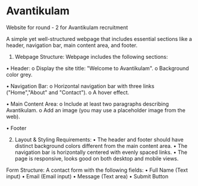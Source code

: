 # Avantikulam

Website for round - 2 for Avantikulam recruitment

A simple yet well-structured webpage that includes essential sections like a header, navigation bar, main content area, and footer.

1. Webpage Structure:
Webpage includes the following sections:

• Header:
o Display the site title: "Welcome to Avantikulam".
o Background color grey.

• Navigation Bar:
o Horizontal navigation bar with three links ("Home","About" and "Contact").
o A hover effect.

• Main Content Area:
o Include at least two paragraphs describing Avantikulam.
o Add an image (you may use a placeholder image from the web).

• Footer

2. Layout & Styling Requirements:
• The header and footer should have distinct background colors different from the main content area.
• The navigation bar is horizontally centered with evenly spaced links.
• The page is responsive, looks good on both desktop and mobile views.

Form Structure:
A contact form with the following fields:
• Full Name (Text input)
• Email (Email input)
• Message (Text area)
• Submit Button
